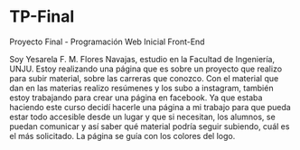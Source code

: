 # TP-Final
Proyecto Final - Programación Web Inicial Front-End

Soy Yesarela F. M. Flores Navajas, estudio en la Facultad de Ingeniería, UNJU. Estoy realizando una página que es sobre un proyecto que realizo para subir material, sobre las carreras que conozco. 
Con el material que dan en las materias realizo resúmenes y los subo a instagram, también estoy trabajando para crear una página en facebook.
Ya que estaba haciendo este curso decidí hacerle una página a mi trabajo para que pueda estar todo accesible desde un lugar y que si necesitan, los alumnos, se puedan comunicar y así saber qué material podría seguir subiendo, cuál es el más solicitado.
La página se guía con los colores del logo.



